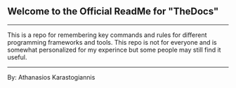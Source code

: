 ## Welcome to the Official ReadMe for "TheDocs"

---

This is a repo for remembering key commands and rules for different programming frameworks and tools.
This repo is not for everyone and is somewhat personalized for my experince but some people may still find it useful.

---

By: Athanasios Karastogiannis
